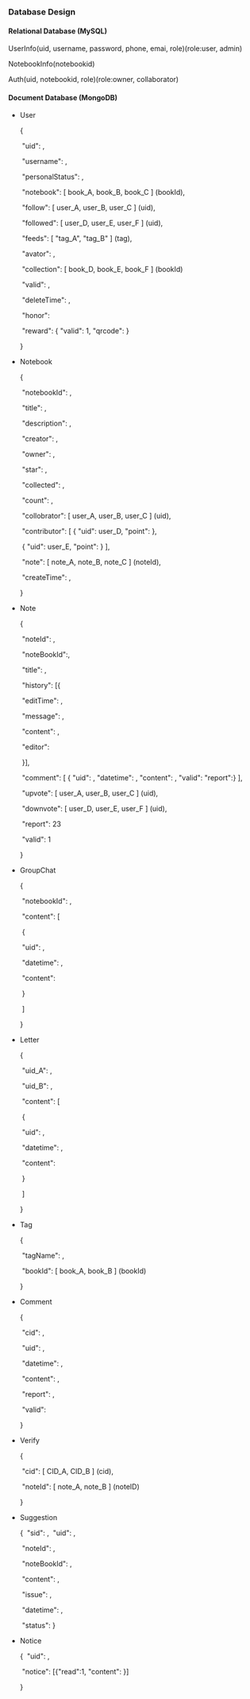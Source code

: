 ### Database Design

#### Relational Database (MySQL)

UserInfo(uid, username, password, phone, emai, role)(role:user, admin)

NotebookInfo(notebookid)

Auth(uid, notebookid, role)(role:owner, collaborator)



#### Document Database (MongoDB)

- User

  {

  ​   "uid": ,

  ​   "username": ,

  ​   "personalStatus": ,

  ​   "notebook": [ book\_A, book\_B, book\_C ] (bookId),

  ​   "follow": [ user\_A, user\_B, user\_C ] (uid),

  ​   "followed": [ user\_D, user\_E, user\_F ] (uid),

  ​   "feeds": [ "tag\_A", "tag\_B" ] (tag),

  ​   "avator": ,

  ​   "collection": [ book\_D, book\_E, book\_F ] (bookId)

  ​   "valid": ,

  ​   "deleteTime": ,

  ​   "honor":

  ​   "reward": { "valid": 1, "qrcode":  }


  }

- Notebook

  {

  ​   "notebookId": ,

  ​   "title": ,

  ​   "description": ,

  ​   "creator": ,

  ​   "owner": ,

  ​   "star": ,

  ​   "collected": ,

  ​   "count": ,

  ​   "collobrator": [ user\_A, user\_B, user\_C ] (uid),

  ​   "contributor": [ { "uid": user\_D, "point":  },  

  ​               { "uid": user\_E, "point":  } ],

  ​   "note": [ note\_A, note\_B, note\_C ] (noteId),

  ​   "createTime": ,

  }

- Note

  {

  ​   "noteId": ,

  ​   "noteBookId":, 

  ​   "title": ,

  ​   "history": [{

  ​       "editTime": ,

  ​       "message": ,

  ​       "content": ,

  ​       "editor": 

  ​   }],

  ​   "comment": [ { "uid": , "datetime": , "content": , "valid": "report":} ],

  ​   "upvote": [ user\_A, user\_B, user\_C ] (uid),

  ​   "downvote": [ user\_D, user\_E, user\_F ] (uid),

  ​   "report": 23

  ​   "valid": 1

  }

- GroupChat

  {

  ​   "notebookId": ,

  ​   "content": [

  ​       {

  ​           "uid": ,

  ​           "datetime": ,

  ​           "content":

  ​       }

  ​   ]

  }

- Letter

  {

  ​   "uid\_A": ,

  ​   "uid\_B": ,

  ​   "content": [

  ​       {

  ​           "uid": ,

  ​           "datetime": ,

  ​           "content":

  ​       }

  ​   ]

  }

- Tag

  {

  ​   "tagName": ,

  ​   "bookId": [ book\_A, book\_B ] (bookId)

  }

- Comment

  {

  ​   "cid": ,

  ​   "uid": ,

  ​   "datetime": ,

  ​   "content": ,

  ​   "report": ,

  ​   "valid":

  }

- Verify

  {

  ​   "cid": [ CID\_A, CID\_B ] (cid),


  ​   "noteId":  [ note\_A, note\_B ] (noteID)
  
  }

- Suggestion

   {
   ​  "sid": ,
   ​  "uid": ,

   ​  "noteId": ,

   ​  "noteBookId": ,

   ​  "content": ,

   ​  "issue": ,

   ​  "datetime": , 

   ​  "status":
   }
- Notice

  {
  ​  "uid": ,

  ​  "notice": [{"read":1, "content": }]
  
  }